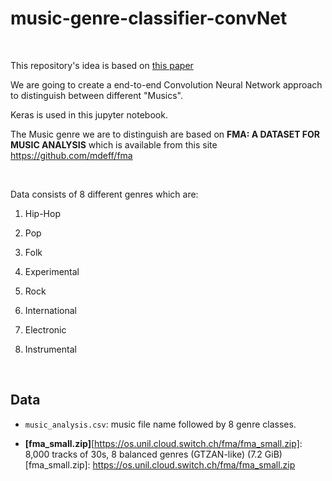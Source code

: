 # music-genre-classifier-convNet

</br>

This repository's idea is based on [this paper](https://arxiv.org/pdf/1608.04363.pdf)

We are going to create a end-to-end Convolution Neural Network approach to distinguish between different "Musics".

Keras is used in this jupyter notebook.

The Music genre we are to distinguish are based on **FMA: A DATASET FOR MUSIC ANALYSIS** which is available from this site <https://github.com/mdeff/fma>

</br>

Data consists of 8 different genres which are:

1. Hip-Hop

2. Pop

3. Folk

4. Experimental

5. Rock

6. International

7. Electronic

8. Instrumental

</br>

## Data

* `music_analysis.csv`: music file name followed by 8 genre classes.

* **[fma_small.zip]**[https://os.unil.cloud.switch.ch/fma/fma_small.zip]: 8,000 tracks of 30s, 8 balanced genres (GTZAN-like) (7.2 GiB)
[fma_small.zip]: https://os.unil.cloud.switch.ch/fma/fma_small.zip
